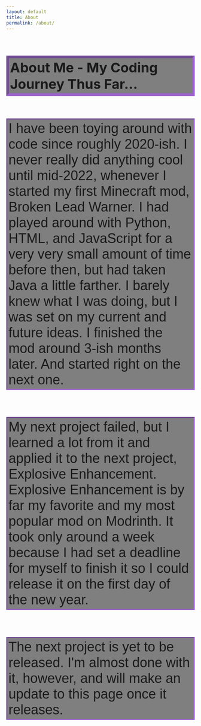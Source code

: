 ```yaml
---
layout: default
title: About
permalink: /about/
---
```


<h1 style="border: 7px inset #a758ecb6; display: inline-flex; padding: 3px; backdrop-filter: blur(0px) saturate(100%) brightness(50%); font-size: 36px;">About Me - My Coding Journey Thus Far...</h1>
<p style="border: 3px inset #a758ecb6; display: inline-flex; padding: 3px; backdrop-filter: blur(0px) saturate(100%) brightness(50%); font-size: 36px; font-family: 'Franklin Gothic Medium', 'Arial Narrow', Arial, sans-serif">I have been toying around with code since roughly 2020-ish. I never really did anything cool until mid-2022, whenever I started my first Minecraft mod, Broken Lead Warner. I had played around with Python, HTML, and JavaScript for a very very small amount of time before then, but had taken Java a little farther. I barely knew what I was doing, but I was set on my current and future ideas. I finished the mod around 3-ish months later. And started right on the next one.</p>
<p style="border: 3px inset #a758ecb6; display: inline-flex; padding: 3px; backdrop-filter: blur(0px) saturate(100%) brightness(50%); font-size: 36px; font-family: 'Franklin Gothic Medium', 'Arial Narrow', Arial, sans-serif">My next project failed, but I learned a lot from it and applied it to the next project, Explosive Enhancement. Explosive Enhancement is by far my favorite and my most popular mod on Modrinth. It took only around a week because I had set a deadline for myself to finish it so I could release it on the first day of the new year.</p>
<p style="border: 3px inset #a758ecb6; display: inline-flex; padding: 3px; backdrop-filter: blur(0px) saturate(100%) brightness(50%); font-size: 36px; font-family: 'Franklin Gothic Medium', 'Arial Narrow', Arial, sans-serif">The next project is yet to be released. I'm almost done with it, however, and will make an update to this page once it releases.</p>


